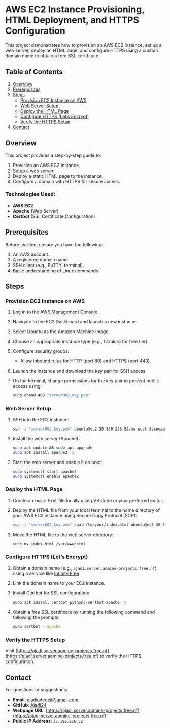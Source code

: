# AWS EC2 Instance Provisioning, HTML Deployment, and HTTPS Configuration

This project demonstrates how to provision an AWS EC2 instance, set up a web server, deploy an HTML page, and configure HTTPS using a custom domain name to obtain a free SSL certificate.

## Table of Contents
1. [Overview](#overview)
2. [Prerequisites](#prerequisites)
3. [Steps](#steps)
   - [Provision EC2 Instance on AWS](#provision-ec2-instance-on-aws)
   - [Web Server Setup](#web-server-setup)
   - [Deploy the HTML Page](#deploy-the-html-page)
   - [Configure HTTPS (Let’s Encrypt)](#configure-https-let-s-encrypt)
   - [Verify the HTTPS Setup](#verify-the-https-setup)
4. [Contact](#contact)

## Overview
This project provides a step-by-step guide to:
1. Provision an AWS EC2 instance.
2. Setup a web server.
3. Deploy a static HTML page to the instance.
4. Configure a domain with HTTPS for secure access.

### Technologies Used:
- **AWS EC2**
- **Apache** (Web Server)
- **Certbot** (SSL Certificate Configuration)

## Prerequisites
Before starting, ensure you have the following:
1. An AWS account.
2. A registered domain name.
3. SSH client (e.g., PuTTY, terminal).
4. Basic understanding of Linux commands.

## Steps

### Provision EC2 Instance on AWS
1. Log in to the [AWS Management Console](https://aws.amazon.com/console/).
2. Navigate to the EC2 Dashboard and launch a new instance.
3. Select Ubuntu as the Amazon Machine Image.
4. Choose an appropriate instance type (e.g., t2.micro for free tier).
5. Configure security groups:
   - Allow inbound rules for HTTP (port 80) and HTTPS (port 443).
6. Launch the instance and download the key pair for SSH access.
7. On the terminal, change permissions for the key pair to prevent public access using:

   ```bash
   sudo chmod 400 "server002_key.pem"
   ```

### Web Server Setup
1. SSH into the EC2 instance:

   ```bash
   ssh -i "server002_key.pem" ubuntu@ec2-35-180-226-52.eu-west-3.compute.amazonaws.com
   ```

2. Install the web server (Apache):

   ```bash
   sudo apt update && sudo apt upgrade
   sudo apt install apache2 -y
   ```

3. Start the web server and enable it on boot:

   ```bash
   sudo systemctl start apache2
   sudo systemctl enable apache2
   ```

### Deploy the HTML Page
1. Create an `index.html` file locally using VS Code or your preferred editor.
2. Deploy the HTML file from your local terminal to the home directory of your AWS EC2 instance using Secure Copy Protocol (SCP):

   ```bash
   scp -i "server002_key.pem" /path/to/your/index.html ubuntu@ec2-35-180-226-52.eu-west-3.compute.amazonaws.com:/home/ubuntu
   ```

3. Move the HTML file to the web server directory:

   ```bash
   sudo mv index.html /var/www/html
   ```

### Configure HTTPS (Let’s Encrypt)
1. Obtain a domain name (e.g., `ajadi.server.aomine-projects.free.nf`) using a service like [Infinity Free](https://www.infinityfree.net/).
2. Link the domain name to your EC2 instance.
3. Install Certbot for SSL configuration:

   ```bash
   sudo apt install certbot python3-certbot-apache -y
   ```

4. Obtain a free SSL certificate by running the following command and following the prompts:

   ```bash
   sudo certbot --apache
   ```

### Verify the HTTPS Setup
Visit [https://ajadi.server.aomine-projects.free.nf](https://ajadi.server.aomine-projects.free.nf) to verify the HTTPS configuration.

## Contact
For questions or suggestions:
- **Email**: [ajadiadedeji@gmail.com](mailto:ajadiadedeji@gmail.com)
- **GitHub**: [Ajadi24](https://github.com/Ajadi24)
- **Webpage URL**: [https://ajadi.server.aomine-projects.free.nf](https://ajadi.server.aomine-projects.free.nf)
- **Public IP Address**: `35.180.226.52`
